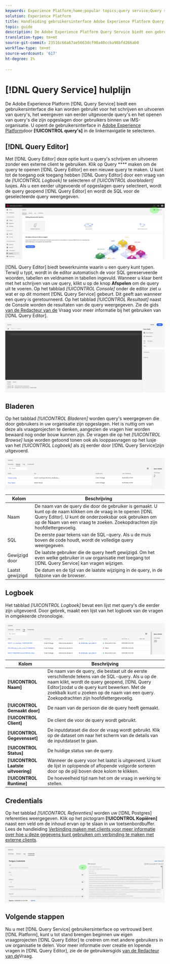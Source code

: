 ```yaml
---
keywords: Experience Platform;home;popular topics;query service;Query service;query
solution: Experience Platform
title: Handleiding gebruikersinterface Adobe Experience Platform Query Service
topic: guide
description: De Adobe Experience Platform Query Service biedt een gebruikersinterface die kan worden gebruikt voor het schrijven en uitvoeren van query's, het weergeven van eerder uitgevoerde query's en het openen van query's die zijn opgeslagen door gebruikers binnen uw IMS-organisatie.
translation-type: tm+mt
source-git-commit: 23516c66a67ae5663dcf90a40ccba98bfd266ab0
workflow-type: tm+mt
source-wordcount: '617'
ht-degree: 1%

---
```



# [!DNL Query Service] hulplijn

De Adobe Experience Platform [!DNL Query Service] biedt een gebruikersinterface die kan worden gebruikt voor het schrijven en uitvoeren van query&#39;s, het weergeven van eerder uitgevoerde query&#39;s en het openen van query&#39;s die zijn opgeslagen door gebruikers binnen uw IMS-organisatie. U opent de gebruikersinterface in [Adobe Experience Platform][platform-ui]door **[!UICONTROL query&#39;s]** in de linkernavigatie te selecteren.

## [!DNL Query Editor]

Met [!DNL Query Editor] deze optie kunt u query&#39;s schrijven en uitvoeren zonder een externe client te gebruiken. Klik op Query **** maken om de query te openen [!DNL Query Editor] en een nieuwe query te maken. U kunt tot de toegang ook toegang hebben [!DNL Query Editor] door een vraag van de *[!UICONTROL Logboek]* te selecteren of *[!UICONTROL doorbladert]* lusjes. Als u een eerder uitgevoerde of opgeslagen query selecteert, wordt de query geopend [!DNL Query Editor] en wordt de SQL voor de geselecteerde query weergegeven.

![Image](../images/queries/ui-overview/overview.png)

[!DNL Query Editor] biedt bewerkruimte waarin u een query kunt typen. Terwijl u typt, wordt in de editor automatisch de voor SQL gereserveerde woorden, tabellen en veldnamen in tabellen ingevuld. Wanneer u klaar bent met het schrijven van uw query, klikt u op de knop **Afspelen** om de query uit te voeren. Op het tabblad *[!UICONTROL Console]* onder de editor ziet u wat er op dit moment [!DNL Query Service] gebeurt. Dit geeft aan wanneer een query is geretourneerd. Op het tabblad *[!UICONTROL Resultaat]* naast de Console worden de resultaten van de query weergegeven. Zie de gids [van de Redacteur van de][query-editor] Vraag voor meer informatie bij het gebruiken van [!DNL Query Editor].

![Image](../images/queries/ui-overview/query-editor.png)

## Bladeren

Op het tabblad *[!UICONTROL Bladeren]* worden query&#39;s weergegeven die door gebruikers in uw organisatie zijn opgeslagen. Het is nuttig om van deze als vraagprojecten te denken, aangezien de vragen hier worden bewaard nog onder bouw kunnen zijn. De vragen die op het *[!UICONTROL Browse]* lusje worden getoond tonen ook als looppasvragen op het lusje van het *[!UICONTROL Logboek]* als zij eerder door [!DNL Query Service]zijn uitgevoerd.

![Image](../images/queries/ui-overview/browse.png)

| Kolom | Beschrijving |
| --- | --- |
| Naam | De naam van de query die door de gebruiker is gemaakt. U kunt op de naam klikken om de vraag in te openen [!DNL Query Editor]. U kunt de onderzoeksbar ook gebruiken om op de Naam van een vraag te zoeken. Zoekopdrachten zijn hoofdlettergevoelig. |
| SQL | De eerste paar tekens van de SQL-query. Als u de muis boven de code houdt, wordt de volledige query weergegeven. |
| Gewijzigd door | De laatste gebruiker die de query heeft gewijzigd. Om het even welke gebruiker in uw organisatie met toegang tot [!DNL Query Service] kan vragen wijzigen. |
| Laatst gewijzigd | De datum en de tijd van de laatste wijziging in de query, in de tijdzone van de browser. |

## Logboek

Het tabblad *[!UICONTROL Logboek]* bevat een lijst met query&#39;s die eerder zijn uitgevoerd. Door gebrek, maakt een lijst van het logboek van de vragen in omgekeerde chronologie.

![Image](../images/queries/ui-overview/log.png)

| Kolom | Beschrijving |
| --- | --- |
| **[!UICONTROL Naam]** | De naam van de query, die bestaat uit de eerste verschillende tekens van de SQL-query. Als u op de naam klikt, wordt de query geopend, [!DNL Query Editor]zodat u de query kunt bewerken. Met de zoekbalk kunt u zoeken op de naam van een query. Zoekopdrachten zijn hoofdlettergevoelig. |
| **[!UICONTROL Gemaakt door]** | De naam van de persoon die de query heeft gemaakt. |
| **[!UICONTROL Client]** | De client die voor de query wordt gebruikt. |
| **[!UICONTROL Gegevensset]** | De inputdataset die door de vraag wordt gebruikt. Klik op de dataset om naar het scherm van de details van de inputdataset te gaan. |
| **[!UICONTROL Status]** | De huidige status van de query. |
| **[!UICONTROL Laatste uitvoering]** | Wanneer de query voor het laatst is uitgevoerd. U kunt de lijst in oplopende of aflopende volgorde sorteren door op de pijl boven deze kolom te klikken. |
| **[!UICONTROL Runtime]** | De hoeveelheid tijd nam het om de vraag in werking te stellen. |

## Credentials

Op het tabblad *[!UICONTROL Referenties]* worden uw [!DNL Postgres] referenties weergegeven. Klik op het pictogram **[!UICONTROL Kopiëren]** naast een veld om de inhoud ervan op te slaan in uw toetsenbordbuffer. Lees de handleiding [Verbinding maken met clients voor meer informatie over hoe u deze gegevens kunt gebruiken om verbinding te maken met externe clients][connect-clients].

![Image](../images/queries/ui-overview/credentials.png)

## Volgende stappen

Nu u met [!DNL Query Service] gebruikersinterface op vertrouwd bent [!DNL Platform], kunt u tot stand brengen beginnen uw eigen vraagprojecten [!DNL Query Editor] te creëren om met andere gebruikers in uw organisatie te delen. Voor meer informatie over creatie en lopende vragen in [!DNL Query Editor], zie de de gebruikersgids [van de Redacteur van de][query-editor]Vraag.

[platform-ui]: https://platform.adobe.com
[query-editor]: user-guide.md
[connect-clients]: ../clients/overview.md
